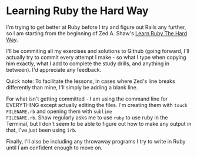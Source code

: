 <h1>Learning Ruby the Hard Way</h1>

I'm trying to get better at Ruby before I try and figure out Rails any further, so I am starting from the beginning of Zed A. Shaw's [Learn Ruby The Hard Way](learnrubythehardway.org).

I'll be commiting all my exercises and solutions to Github (going forward, I'll actually try to commit every attempt I make - so what I type when copying him exactly, what I add to complete the study drills, and anything in between). I'd appreciate any feedback.

Quick note: To facilitate the lessons, in cases where Zed's line breaks differently than mine, I'll simply be adding a blank line.

For what isn't getting committed - I am using the command line for EVERYTHING except actually editing the files.  I'm creating them with <code>touch FILENAME.rb</code> and opening them with <code>sublime FILENAME.rb</code>.  Shaw regularly asks me to use <code>ruby</code> to use ruby in the Terminal, but I don't seem to be able to figure out how to make any output in that, I've just been using <code>irb</code>.

Finally, I'll also be including any throwaway programs I try to write in Ruby until I am confident enough to move on.
